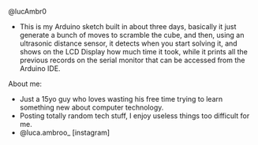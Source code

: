 @lucAmbr0

- This is my Arduino sketch built in about three days, basically it just generate a bunch of moves to scramble the cube, and then, using an ultrasonic distance sensor, it detects when you start solving it, and shows on the LCD Display how much time it took, while it prints all the previous records on the serial monitor that can be accessed from the Arduino IDE.


About me:
- Just a 15yo guy who loves wasting his free time trying to learn something new about computer technology.
- Posting totally random tech stuff, I enjoy useless things too difficult for me.
- @luca.ambroo_ [instagram]

